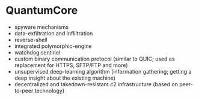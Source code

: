 # QuantumCore

- spyware mechanisms
- data-exfiltration and infliltration
- reverse-shell
- integrated polymorphic-engine
- watchdog sentinel
- custom binary communication protocol (similar to QUIC; used as replacement for HTTPS, SFTP/FTP and more)
- unsupervised deep-learning algorithm (information gathering; getting a deep insight about the existing machine)
- decentralized and takedown-resistant c2 infrastructure (based on peer-to-peer technology)
